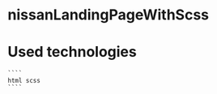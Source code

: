 # nissanLandingPageWithScss


# Used technologies

    ````
    html scss 
    ````

 <img src="images/screen.gif" alt="">
